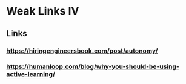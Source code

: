 # Weak Links IV

## Links

### https://hiringengineersbook.com/post/autonomy/

### https://humanloop.com/blog/why-you-should-be-using-active-learning/
